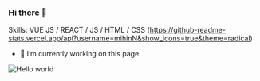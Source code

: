 ### Hi there 👋

Skills: VUE JS / REACT / JS / HTML / CSS
(https://github-readme-stats.vercel.app/api?username=mihinN&show_icons=true&theme=radical)

- 🔭 I’m currently working on this page. 
<img src="https://raw.githubusercontent.com/sagar-viradiya/sagar-viradiya/master/resources/banner.png" alt="Hello world">



